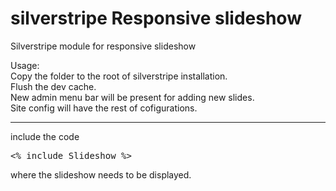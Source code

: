 # silverstripe Responsive slideshow

Silverstripe module for responsive slideshow

Usage:<br/>
Copy the folder to the root of silverstripe installation.<br/>
Flush the dev cache.<br/>
New admin menu bar will be present for adding new slides.<br/>
Site config will have the rest of cofigurations.<br/>
<hr/>
include the code <pre><% include Slideshow %></pre> where the slideshow needs to be displayed.

